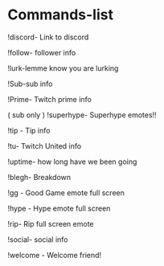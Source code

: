 # Commands-list


!discord- Link to discord

!follow- follower info

!lurk-lemme know you are lurking

!Sub-sub info

!Prime- Twitch prime info

( sub only ) !superhype- Superhype emotes!!

!tip - Tip info

!tu- Twitch United info

!uptime- how long have we been going

!blegh- Breakdown

!gg - Good Game emote full screen

!hype - Hype emote full screen

!rip- Rip full screen emote

!social- social info

!welcome - Welcome friend!
